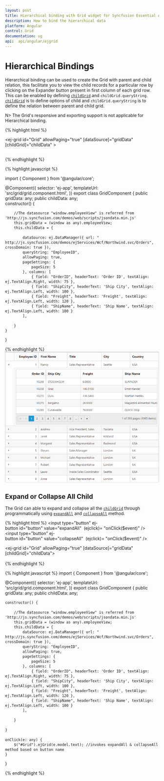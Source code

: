 ```yaml
---
layout: post
title: Hierarchical binding with Grid widget for Syncfusion Essential Angular-2
description: How to bind the hierarchical data
platform: Angular
control: Grid
documentation: ug
api:  api/angular/ejgrid
---
```

# Hierarchical Bindings

Hierarchical binding can be used to create the Grid with parent and child relation, this facilitate you to view the child records for a particular row by clicking on the Expander button present in first column of each grid row. This can be enabled by defining [`childGrid`](https://help.syncfusion.com/api/angular/ejgrid#members:childgrid "childGrid") and `childGrid.queryString`. [`childGrid`](https://help.syncfusion.com/api/angular/ejgrid#members:childgrid "childGrid") is to define options of child and `childGrid.queryString` is to define the relation between parent and child grid.

N> The Grid's responsive and exporting support is not applicable for Hierarchical binding.

{% highlight html %}

<ej-grid id="Grid"  allowPaging="true"  [dataSource]="gridData"  [childGrid]="childData"  >
    <e-columns>
        <e-column field="EmployeeID" headerText="Employee ID"  width="85" textAlign="right"></e-column>
        <e-column field="FirstName" headerText="First Name" textAlign="left"  width="100"></e-column>
        <e-column field="Title" headerText="Title " width="120" textAlign="left"></e-column>        
        <e-column field="City" headerText="City" textAlign="left" width="10"></e-column> 
        <e-column field="Country" headerText="Country" textAlign="left" width="100"></e-column>        
    </e-columns>
</ej-grid>

{% endhighlight %}

{% highlight javascript %}

import { Component } from '@angular/core';


@Component({
    selector: 'ej-app',
    templateUrl: 'src/grid/grid.component.html',
})
export class GridComponent {
    public gridData: any;
    public childData: any;    
    constructor() {

        //The datasource "window.employeeView" is referred from 'http://js.syncfusion.com/demos/web/scripts/jsondata.min.js'
        this.gridData = (window as any).employeeView;
        this.childData = {

            dataSource: ej.DataManager({ url: " http://js.syncfusion.com/demos/ejServices/Wcf/Northwind.svc/Orders", crossDomain: true }),
            queryString: "EmployeeID",
            allowPaging: true,
            pageSettings: {
                pageSize: 5
            }, columns: [
                { field: "OrderID", headerText: 'Order ID', textAlign: ej.TextAlign.Right, width: 75 },
                { field: "ShipCity", headerText: 'Ship City', textAlign: ej.TextAlign.Left, width: 100 },
                { field: "Freight", headerText: 'Freight', textAlign: ej.TextAlign.Left, width: 120 },
                { field: "ShipName", headerText: 'Ship Name', textAlign: ej.TextAlign.Left, width: 100 }
            ],

        }
    }
}


{% endhighlight %}
![](Hierarchy-Grid_images/HierarchyGrid_img1.png)


## Expand or Collapse All Child

The Grid can able to expand and collapse all the [`childGrid`](https://help.syncfusion.com/api/angular/ejgrid#members:childgrid "childGrid") through programmatically using [`expandAll`](https://help.syncfusion.com/api/js/ejgrid#methods:expandall "expandAll") and [`collapseAll`](https://help.syncfusion.com/api/angular/ejgrid#methods:collapseall "collapseAll") method.

{% highlight html %}
<input type="button" ej-button id="button" value="expandAll"  (ejclick)= "onClick($event)" /> 
     <input type="button" ej-button id="button" value="collapseAll"  (ejclick)= "onClick($event)" />         
      
<ej-grid id="Grid" allowPaging="true" [dataSource]="gridData"  [childGrid]="childData">
    <e-columns>
        <e-column field="EmployeeID" headerText="Employee ID"  width="85" textAlign="right"></e-column>
        <e-column field="FirstName" headerText="First Name" textAlign="left"  width="100"></e-column>
        <e-column field="Title" headerText="Title " width="120" textAlign="left"></e-column>        
        <e-column field="City" headerText="City" textAlign="left" width="10"></e-column> 
        <e-column field="Country" headerText="Country" textAlign="left" width="100"></e-column>        
    </e-columns>
</ej-grid>
{% endhighlight %} 

{% highlight javascript %}
import { Component } from '@angular/core';


@Component({
    selector: 'ej-app',
    templateUrl: 'src/grid/grid.component.html',
})
export class GridComponent {
    public gridData: any;
    public childData: any;
    
    constructor() {

        //The datasource "window.employeeView" is referred from 'http://js.syncfusion.com/demos/web/scripts/jsondata.min.js'
        this.gridData = (window as any).employeeView;
        this.childData = {
            dataSource: ej.DataManager({ url: " http://js.syncfusion.com/demos/ejServices/Wcf/Northwind.svc/Orders", crossDomain: true }),
            queryString: "EmployeeID",
            allowPaging: true,
            pageSettings: {
                pageSize: 5
            }, columns: [
                { field: "OrderID", headerText: 'Order ID', textAlign: ej.TextAlign.Right, width: 75 },
                { field: "ShipCity", headerText: 'Ship City', textAlign: ej.TextAlign.Left, width: 100 },
                { field: "Freight", headerText: 'Freight', textAlign: ej.TextAlign.Left, width: 120 },
                { field: "ShipName", headerText: 'Ship Name', textAlign: ej.TextAlign.Left, width: 100 }
            ],

        }

    }

    onClick(e: any) {         
        $("#Grid").ejGrid(e.model.text); //invokes expandAll & collapseAll method based on button name
    }
}

{% endhighlight %} 